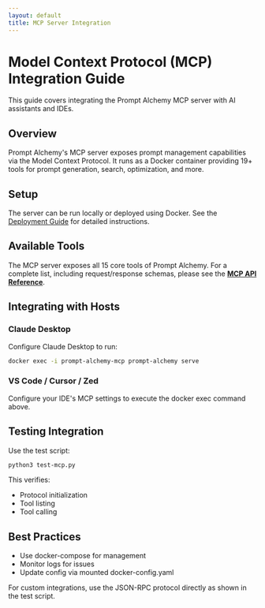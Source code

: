 ```yaml
---
layout: default
title: MCP Server Integration
---
```


# Model Context Protocol (MCP) Integration Guide

This guide covers integrating the Prompt Alchemy MCP server with AI assistants and IDEs.

## Overview

Prompt Alchemy's MCP server exposes prompt management capabilities via the Model Context Protocol. It runs as a Docker container providing 19+ tools for prompt generation, search, optimization, and more.

## Setup

The server can be run locally or deployed using Docker. See the [Deployment Guide](./deployment-guide.md) for detailed instructions.

## Available Tools

The MCP server exposes all 15 core tools of Prompt Alchemy. For a complete list, including request/response schemas, please see the **[MCP API Reference](./mcp-api-reference.md)**.

## Integrating with Hosts

### Claude Desktop

Configure Claude Desktop to run:
```bash
docker exec -i prompt-alchemy-mcp prompt-alchemy serve
```

### VS Code / Cursor / Zed

Configure your IDE's MCP settings to execute the docker exec command above.

## Testing Integration

Use the test script:
```bash
python3 test-mcp.py
```

This verifies:
- Protocol initialization
- Tool listing
- Tool calling

## Best Practices

- Use docker-compose for management
- Monitor logs for issues
- Update config via mounted docker-config.yaml

For custom integrations, use the JSON-RPC protocol directly as shown in the test script.